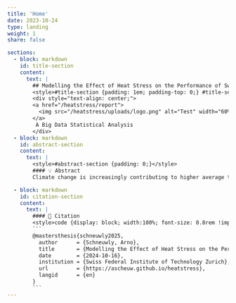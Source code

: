```yaml
---
title: 'Home'
date: 2023-10-24
type: landing
weight: 1
share: false

sections:
  - block: markdown
    id: title-section
    content:
      text: |
        ## Modelling the Effect of Heat Stress on the Performance of Swiss Dairy Cows
        <style>#title-section {padding: 1em; padding-top: 0;} #title-section > .flex {text-align: center;}</style>
        <div style="text-align: center;">
        <a href="/heatstress/report">
          <img src="/heatstress/uploads/logo.png" alt="Test" width="60%" style="display: block; margin: 0 auto;"/>
        </a>
         A Big Data Statistical Analysis
        </div>
  - block: markdown
    id: abstract-section
    content:
      text: |
        <style>#abstract-section {padding: 0;}</style>
        #### 💡 Abstract
        Climate change is increasingly contributing to higher average temperatures which lead to frequent and severe heat waves across the globe. These shifts can intensify heat stress in dairy cows and might adversely affect milk production and component yields. However, the degree of heat tolerance among dairy cow breeds has not been extensively studied in commercial production settings within Switzerland. Existing research has largely focused on a limited number of breeds in grassland-based systems outside of Switzerland. Using a comprehensive dataset comprising over 130 million records from the three major dairy cow breeding associations in Switzerland, we investigated the effect of weather on milk yield and energy-corrected milk yield across six dairy cow breeds, providing an unparalleled analysis in terms of scale and scope.

  - block: markdown
    id: citation-section
    content:
      text: |
        #### 🔗 Citation
        <style>code {display: block; width:100%; font-size: 0.8rem !important;} #citation-section {padding: 0;} #citation-section > .flex {display: block;} </style>
        ```
        @mastersthesis{schneuwly2025,
          author      = {Schneuwly, Arno},
          title       = {Modelling the Effect of Heat Stress on the Performance of Swiss Dairy Cows - A Big Data Statistical Analysis},
          date        = {2024-10-16},
          institution = {Swiss Federal Institute of Technology Zurich},
          url         = {https://ascheuw.github.io/heatstress},
          langid      = {en}
        }
        ```
---
```


